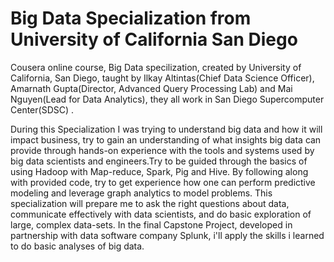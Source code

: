 # Big Data Specialization from University of California San Diego
Cousera online course, Big Data specilization, created by University of California, San Diego, taught by Ilkay Altintas(Chief Data Science Officer), Amarnath Gupta(Director, Advanced Query Processing Lab) and Mai Nguyen(Lead for Data Analytics), they all work in San Diego Supercomputer Center(SDSC) .

During this Specialization I was trying to understand big data and how it will impact business, try to gain an understanding of what insights big data can provide through hands-on experience with the tools and systems used by big data scientists and engineers.Try to be guided through the basics of using Hadoop with Map-reduce, Spark, Pig and Hive. By following along with provided code, try to get experience how one can perform predictive modeling and leverage graph analytics to model problems. This specialization will prepare me to ask the right questions about data, communicate effectively with data scientists, and do basic exploration of large, complex data-sets. In the final Capstone Project, developed in partnership with data software company Splunk, i'll apply the skills i learned to do basic analyses of big data.
